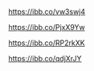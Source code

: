<!-- list -->

https://ibb.co/vw3swj4

<!-- getById  -->

https://ibb.co/PjxX9Yw

<!-- add -->

https://ibb.co/RP2rkXK

<!-- remove -->

https://ibb.co/qdjXrJY
